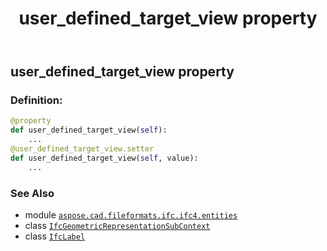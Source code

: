 ﻿---
title: user_defined_target_view property
second_title: Aspose.CAD for Python via .NET API References
description: 
type: docs
weight: 140
url: /python-net/aspose.cad.fileformats.ifc.ifc4.entities/ifcgeometricrepresentationsubcontext/user_defined_target_view/
is_root: false
---

## user_defined_target_view property

### Definition:
```python
@property
def user_defined_target_view(self):
    ...
@user_defined_target_view.setter
def user_defined_target_view(self, value):
    ...
```

### See Also
* module [`aspose.cad.fileformats.ifc.ifc4.entities`](../../)
* class [`IfcGeometricRepresentationSubContext`](/cad/python-net/aspose.cad.fileformats.ifc.ifc4.entities/ifcgeometricrepresentationsubcontext)
* class [`IfcLabel`](/cad/python-net/aspose.cad.fileformats.ifc.ifc4.types/ifclabel)
